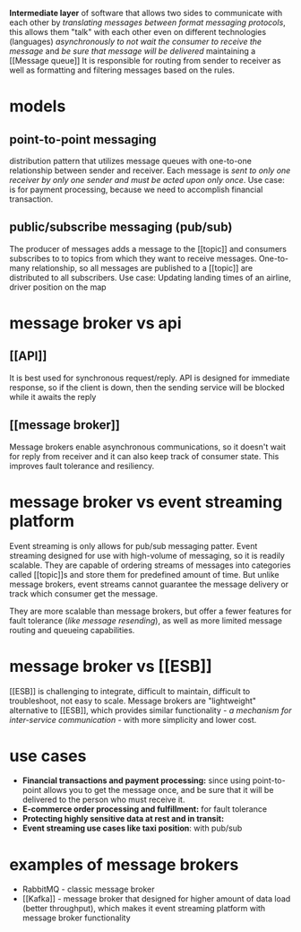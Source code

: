 **Intermediate layer** of software that allows two sides to communicate with each other by *translating messages between format messaging protocols*, this allows them "talk" with each other even on different technologies (languages) *asynchronously to not wait the consumer to receive the message* and *be sure that message will be delivered* maintaining a [[Message queue]]
It is responsible for routing from sender to receiver as well as formatting and filtering messages based on the rules.

# models
## point-to-point messaging
distribution pattern that utilizes message queues with one-to-one relationship between sender and receiver. Each message is *sent to only one receiver by only one sender and must be acted upon only once*.
Use case: is for payment processing, because we need to accomplish financial transaction.

## public/subscribe messaging (pub/sub)
The producer of messages adds a message to the [[topic]] and consumers subscribes to to topics from which they want to receive messages. One-to-many relationship, so all messages are published to a [[topic]] are distributed to all subscribers.
Use case: Updating landing times of an airline, driver position on the map

# message broker vs api
## [[API]]
It is best used for synchronous request/reply. API is designed for immediate response, so if the client is down, then the sending service will be blocked while it awaits the reply

## [[message broker]]
Message brokers enable asynchronous communications, so it doesn't wait for reply from receiver and it can also keep track of consumer state. This improves fault tolerance and resiliency.


# message broker vs event streaming platform
Event streaming is only allows for pub/sub messaging patter. 
Event streaming designed for use with high-volume of messaging, so it is readily scalable.
They are capable of ordering streams of messages into categories called [[topic]]s and store them for predefined amount of time.
But unlike message brokers, event streams cannot guarantee the message delivery or track which consumer get the message.

They are more scalable than message brokers, but offer a fewer features for fault tolerance (*like message resending*), as well as more limited message routing and queueing capabilities.


# message broker vs [[ESB]]
[[ESB]] is challenging to integrate, difficult to maintain, difficult to troubleshoot, not easy to scale.
Message brokers are "lightweight" alternative to [[ESB]], which provides similar functionality - *a mechanism for inter-service communication* - with more simplicity and lower cost.


# use cases
- **Financial transactions and payment processing:** since using point-to-point allows you to get the message once, and be sure that it will be delivered to the person who must receive it.
- **E-commerce order processing and fulfillment:** for fault tolerance 
- **Protecting highly sensitive data at rest and in transit:**
- **Event streaming use cases like taxi position**: with pub/sub

# examples of message brokers
- RabbitMQ - classic message broker
- [[Kafka]] - message broker that designed for higher amount of data load (better throughput), which makes it event streaming platform with message broker functionality 